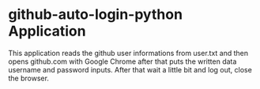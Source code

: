 # github-auto-login-python Application

This application reads the github user informations from user.txt and then opens github.com with Google Chrome after that puts the written data username and password inputs. After that wait a little bit and log out, close the browser.
